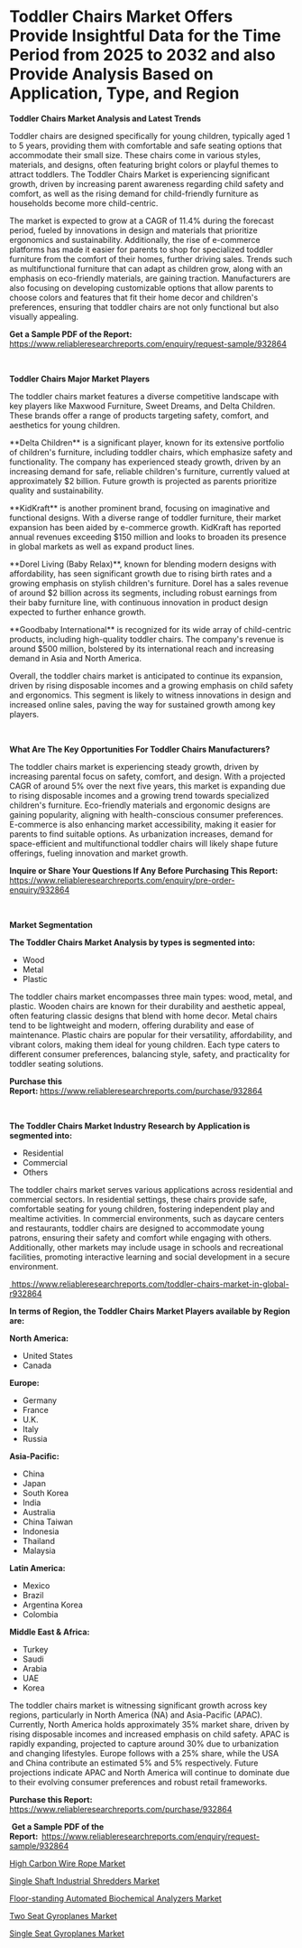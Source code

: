 <p><h1>Toddler Chairs Market Offers Provide Insightful Data for the Time Period from 2025 to 2032 and also Provide Analysis Based on Application, Type, and Region</h1></p><p><strong>Toddler Chairs Market Analysis and Latest Trends</strong></p>
<p><p>Toddler chairs are designed specifically for young children, typically aged 1 to 5 years, providing them with comfortable and safe seating options that accommodate their small size. These chairs come in various styles, materials, and designs, often featuring bright colors or playful themes to attract toddlers. The Toddler Chairs Market is experiencing significant growth, driven by increasing parent awareness regarding child safety and comfort, as well as the rising demand for child-friendly furniture as households become more child-centric.</p><p>The market is expected to grow at a CAGR of 11.4% during the forecast period, fueled by innovations in design and materials that prioritize ergonomics and sustainability. Additionally, the rise of e-commerce platforms has made it easier for parents to shop for specialized toddler furniture from the comfort of their homes, further driving sales. Trends such as multifunctional furniture that can adapt as children grow, along with an emphasis on eco-friendly materials, are gaining traction. Manufacturers are also focusing on developing customizable options that allow parents to choose colors and features that fit their home decor and children's preferences, ensuring that toddler chairs are not only functional but also visually appealing.</p></p>
<p><strong>Get a Sample PDF of the Report:&nbsp;</strong> <a href="https://www.reliableresearchreports.com/enquiry/request-sample/932864?utm_campaign=121&utm_medium=2&utm_source=Github&utm_content=ia&utm_term=21032025&utm_id=toddler-chairs">https://www.reliableresearchreports.com/enquiry/request-sample/932864</a></p>
<p>&nbsp;</p>
<p><strong>Toddler Chairs Major Market Players</strong></p>
<p><p>The toddler chairs market features a diverse competitive landscape with key players like Maxwood Furniture, Sweet Dreams, and Delta Children. These brands offer a range of products targeting safety, comfort, and aesthetics for young children.</p><p>**Delta Children** is a significant player, known for its extensive portfolio of children's furniture, including toddler chairs, which emphasize safety and functionality. The company has experienced steady growth, driven by an increasing demand for safe, reliable children's furniture, currently valued at approximately $2 billion. Future growth is projected as parents prioritize quality and sustainability.</p><p>**KidKraft** is another prominent brand, focusing on imaginative and functional designs. With a diverse range of toddler furniture, their market expansion has been aided by e-commerce growth. KidKraft has reported annual revenues exceeding $150 million and looks to broaden its presence in global markets as well as expand product lines.</p><p>**Dorel Living (Baby Relax)**, known for blending modern designs with affordability, has seen significant growth due to rising birth rates and a growing emphasis on stylish children's furniture. Dorel has a sales revenue of around $2 billion across its segments, including robust earnings from their baby furniture line, with continuous innovation in product design expected to further enhance growth.</p><p>**Goodbaby International** is recognized for its wide array of child-centric products, including high-quality toddler chairs. The company's revenue is around $500 million, bolstered by its international reach and increasing demand in Asia and North America.</p><p>Overall, the toddler chairs market is anticipated to continue its expansion, driven by rising disposable incomes and a growing emphasis on child safety and ergonomics. This segment is likely to witness innovations in design and increased online sales, paving the way for sustained growth among key players.</p></p>
<p>&nbsp;</p>
<p><strong>What Are The Key Opportunities For Toddler Chairs Manufacturers?</strong></p>
<p><p>The toddler chairs market is experiencing steady growth, driven by increasing parental focus on safety, comfort, and design. With a projected CAGR of around 5% over the next five years, this market is expanding due to rising disposable incomes and a growing trend towards specialized children's furniture. Eco-friendly materials and ergonomic designs are gaining popularity, aligning with health-conscious consumer preferences. E-commerce is also enhancing market accessibility, making it easier for parents to find suitable options. As urbanization increases, demand for space-efficient and multifunctional toddler chairs will likely shape future offerings, fueling innovation and market growth.</p></p>
<p><strong>Inquire or Share Your Questions If Any Before Purchasing This Report:</strong> <a href="https://www.reliableresearchreports.com/enquiry/pre-order-enquiry/932864?utm_campaign=121&utm_medium=2&utm_source=Github&utm_content=ia&utm_term=21032025&utm_id=toddler-chairs">https://www.reliableresearchreports.com/enquiry/pre-order-enquiry/932864</a></p>
<p>&nbsp;</p>
<p><strong>Market Segmentation</strong></p>
<p><strong>The Toddler Chairs Market Analysis by types is segmented into:</strong></p>
<p><ul><li>Wood</li><li>Metal</li><li>Plastic</li></ul></p>
<p><p>The toddler chairs market encompasses three main types: wood, metal, and plastic. Wooden chairs are known for their durability and aesthetic appeal, often featuring classic designs that blend with home decor. Metal chairs tend to be lightweight and modern, offering durability and ease of maintenance. Plastic chairs are popular for their versatility, affordability, and vibrant colors, making them ideal for young children. Each type caters to different consumer preferences, balancing style, safety, and practicality for toddler seating solutions.</p></p>
<p><strong>Purchase this Report:&nbsp;</strong><a href="https://www.reliableresearchreports.com/purchase/932864?utm_campaign=121&utm_medium=2&utm_source=Github&utm_content=ia&utm_term=21032025&utm_id=toddler-chairs">https://www.reliableresearchreports.com/purchase/932864</a></p>
<p>&nbsp;</p>
<p><strong>The Toddler Chairs Market Industry Research by Application is segmented into:</strong></p>
<p><ul><li>Residential</li><li>Commercial</li><li>Others</li></ul></p>
<p><p>The toddler chairs market serves various applications across residential and commercial sectors. In residential settings, these chairs provide safe, comfortable seating for young children, fostering independent play and mealtime activities. In commercial environments, such as daycare centers and restaurants, toddler chairs are designed to accommodate young patrons, ensuring their safety and comfort while engaging with others. Additionally, other markets may include usage in schools and recreational facilities, promoting interactive learning and social development in a secure environment.</p></p>
<p><a href="https://www.reliableresearchreports.com/toddler-chairs-market-in-global-r932864?utm_campaign=121&utm_medium=2&utm_source=Github&utm_content=ia&utm_term=21032025&utm_id=toddler-chairs">&nbsp;https://www.reliableresearchreports.com/toddler-chairs-market-in-global-r932864</a></p>
<p><strong>In terms of Region, the Toddler Chairs Market Players available by Region are:</strong></p>
<p>
    <p> <strong> North America: </strong>
        <ul>
            <li>United States</li>
            <li>Canada</li>
        </ul>
        </p> 
    <p> <strong> Europe: </strong>
        <ul>
            <li>Germany</li>
            <li>France</li>
            <li>U.K.</li>
            <li>Italy</li>
            <li>Russia</li>
        </ul>
        </p> 
    <p> <strong> Asia-Pacific: </strong>
        <ul>
            <li>China</li>
            <li>Japan</li>
            <li>South Korea</li>
            <li>India</li>
            <li>Australia</li>
            <li>China Taiwan</li>
            <li>Indonesia</li>
            <li>Thailand</li>
            <li>Malaysia</li>
        </ul>
        </p> 
    <p> <strong> Latin America: </strong>
        <ul>
            <li>Mexico</li>
            <li>Brazil</li>
            <li>Argentina Korea</li>
            <li>Colombia</li>
        </ul>
        </p> 
    <p> <strong> Middle East & Africa: </strong>
        <ul>
            <li>Turkey</li>
            <li>Saudi</li>
            <li>Arabia</li>
            <li>UAE</li>
            <li>Korea</li>
        </ul>
    </p>
    </p>
<p><p>The toddler chairs market is witnessing significant growth across key regions, particularly in North America (NA) and Asia-Pacific (APAC). Currently, North America holds approximately 35% market share, driven by rising disposable incomes and increased emphasis on child safety. APAC is rapidly expanding, projected to capture around 30% due to urbanization and changing lifestyles. Europe follows with a 25% share, while the USA and China contribute an estimated 5% and 5% respectively. Future projections indicate APAC and North America will continue to dominate due to their evolving consumer preferences and robust retail frameworks.</p></p>
<p><strong>Purchase this Report: </strong><a href="https://www.reliableresearchreports.com/purchase/932864?utm_campaign=121&utm_medium=2&utm_source=Github&utm_content=ia&utm_term=21032025&utm_id=toddler-chairs">https://www.reliableresearchreports.com/purchase/932864</a></p>
<p>&nbsp;<strong>Get a Sample PDF of the Report:&nbsp;&nbsp;</strong><a href="https://www.reliableresearchreports.com/enquiry/request-sample/932864?utm_campaign=121&utm_medium=2&utm_source=Github&utm_content=ia&utm_term=21032025&utm_id=toddler-chairs">https://www.reliableresearchreports.com/enquiry/request-sample/932864</a></p>
<p><strong></strong></p>
<p><p><a href="https://github.com/hayasiorover/Market-Research-Report-List-1/blob/main/high-carbon-wire-rope-market.md?utm_campaign=121&utm_medium=2&utm_source=Github&utm_content=ia&utm_term=21032025&utm_id=toddler-chairs">High Carbon Wire Rope Market</a></p><p><a href="https://github.com/janskudiony/Market-Research-Report-List-1/blob/main/single-shaft-industrial-shredders-market.md?utm_campaign=121&utm_medium=2&utm_source=Github&utm_content=ia&utm_term=21032025&utm_id=toddler-chairs">Single Shaft Industrial Shredders Market</a></p><p><a href="https://github.com/estaykaleslo/Market-Research-Report-List-1/blob/main/floor-standing-automated-biochemical-analyzers-market.md?utm_campaign=121&utm_medium=2&utm_source=Github&utm_content=ia&utm_term=21032025&utm_id=toddler-chairs">Floor-standing Automated Biochemical Analyzers Market</a></p><p><a href="https://github.com/parthplagaf6/Market-Research-Report-List-1/blob/main/two-seat-gyroplanes-market.md?utm_campaign=121&utm_medium=2&utm_source=Github&utm_content=ia&utm_term=21032025&utm_id=toddler-chairs">Two Seat Gyroplanes Market</a></p><p><a href="https://github.com/tandyorandby/Market-Research-Report-List-1/blob/main/single-seat-gyroplanes-market.md?utm_campaign=121&utm_medium=2&utm_source=Github&utm_content=ia&utm_term=21032025&utm_id=toddler-chairs">Single Seat Gyroplanes Market</a></p></p>
